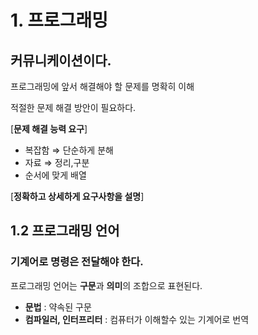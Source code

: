# 1. 프로그래밍

## 커뮤니케이션이다.

프로그래밍에 앞서 해결해야 할 문제를 명확히 이해

적절한 문제 해결 방안이 필요하다.

[**문제 해결 능력 요구**]

- 복잡함 ⇒ 단순하게 분해
- 자료 ⇒ 정리,구분
- 순서에 맞게 배열

[**정확하고 상세하게 요구사항을 설명**]

## 1.2 프로그래밍 언어

### 기계어로 명령은 전달해야 한다.

프로그래밍 언어는 **구문**과 **의미**의 조합으로 표현된다.

- **문법** : 약속된 구문
- **컴파일러, 인터프리터** : 컴퓨터가 이해할수 있는 기계어로 번역
